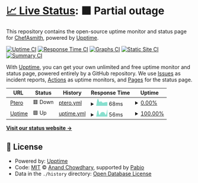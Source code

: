 # [📈 Live Status](https://ChefAsmith.github.io/Uptime): <!--live status--> **🟧 Partial outage**

This repository contains the open-source uptime monitor and status page for [ChefAsmith](https://ChefAsmith.github.io/Uptime), powered by [Upptime](https://github.com/upptime/upptime).

[![Uptime CI](https://github.com/ChefAsmith/Uptime/workflows/Uptime%20CI/badge.svg)](https://github.com/ChefAsmith/Uptime/actions?query=workflow%3A%22Uptime+CI%22)
[![Response Time CI](https://github.com/ChefAsmith/Uptime/workflows/Response%20Time%20CI/badge.svg)](https://github.com/ChefAsmith/Uptime/actions?query=workflow%3A%22Response+Time+CI%22)
[![Graphs CI](https://github.com/ChefAsmith/Uptime/workflows/Graphs%20CI/badge.svg)](https://github.com/ChefAsmith/Uptime/actions?query=workflow%3A%22Graphs+CI%22)
[![Static Site CI](https://github.com/ChefAsmith/Uptime/workflows/Static%20Site%20CI/badge.svg)](https://github.com/ChefAsmith/Uptime/actions?query=workflow%3A%22Static+Site+CI%22)
[![Summary CI](https://github.com/ChefAsmith/Uptime/workflows/Summary%20CI/badge.svg)](https://github.com/ChefAsmith/Uptime/actions?query=workflow%3A%22Summary+CI%22)

With [Upptime](https://upptime.js.org), you can get your own unlimited and free uptime monitor and status page, powered entirely by a GitHub repository. We use [Issues](https://github.com/ChefAsmith/Uptime/issues) as incident reports, [Actions](https://github.com/ChefAsmith/Uptime/actions) as uptime monitors, and [Pages](https://ChefAsmith.github.io/Uptime) for the status page.

<!--start: status pages-->
<!-- This summary is generated by Upptime (https://github.com/upptime/upptime) -->
<!-- Do not edit this manually, your changes will be overwritten -->
<!-- prettier-ignore -->
| URL | Status | History | Response Time | Uptime |
| --- | ------ | ------- | ------------- | ------ |
| <img alt="" src="https://icons.duckduckgo.com/ip3/ptero.ambrosia-mc.us.ico" height="13"> [Ptero](https://ptero.ambrosia-mc.us) | 🟥 Down | [ptero.yml](https://github.com/ChefAsmith/Uptime/commits/HEAD/history/ptero.yml) | <details><summary><img alt="Response time graph" src="./graphs/ptero/response-time-week.png" height="20"> 68ms</summary><br><a href="https://ChefAsmith.github.io/Uptime/history/ptero"><img alt="Response time 95" src="https://img.shields.io/endpoint?url=https%3A%2F%2Fraw.githubusercontent.com%2FChefAsmith%2FUptime%2FHEAD%2Fapi%2Fptero%2Fresponse-time.json"></a><br><a href="https://ChefAsmith.github.io/Uptime/history/ptero"><img alt="24-hour response time 69" src="https://img.shields.io/endpoint?url=https%3A%2F%2Fraw.githubusercontent.com%2FChefAsmith%2FUptime%2FHEAD%2Fapi%2Fptero%2Fresponse-time-day.json"></a><br><a href="https://ChefAsmith.github.io/Uptime/history/ptero"><img alt="7-day response time 68" src="https://img.shields.io/endpoint?url=https%3A%2F%2Fraw.githubusercontent.com%2FChefAsmith%2FUptime%2FHEAD%2Fapi%2Fptero%2Fresponse-time-week.json"></a><br><a href="https://ChefAsmith.github.io/Uptime/history/ptero"><img alt="30-day response time 95" src="https://img.shields.io/endpoint?url=https%3A%2F%2Fraw.githubusercontent.com%2FChefAsmith%2FUptime%2FHEAD%2Fapi%2Fptero%2Fresponse-time-month.json"></a><br><a href="https://ChefAsmith.github.io/Uptime/history/ptero"><img alt="1-year response time 95" src="https://img.shields.io/endpoint?url=https%3A%2F%2Fraw.githubusercontent.com%2FChefAsmith%2FUptime%2FHEAD%2Fapi%2Fptero%2Fresponse-time-year.json"></a></details> | <details><summary><a href="https://ChefAsmith.github.io/Uptime/history/ptero">0.00%</a></summary><a href="https://ChefAsmith.github.io/Uptime/history/ptero"><img alt="All-time uptime 0.20%" src="https://img.shields.io/endpoint?url=https%3A%2F%2Fraw.githubusercontent.com%2FChefAsmith%2FUptime%2FHEAD%2Fapi%2Fptero%2Fuptime.json"></a><br><a href="https://ChefAsmith.github.io/Uptime/history/ptero"><img alt="24-hour uptime 0.00%" src="https://img.shields.io/endpoint?url=https%3A%2F%2Fraw.githubusercontent.com%2FChefAsmith%2FUptime%2FHEAD%2Fapi%2Fptero%2Fuptime-day.json"></a><br><a href="https://ChefAsmith.github.io/Uptime/history/ptero"><img alt="7-day uptime 0.00%" src="https://img.shields.io/endpoint?url=https%3A%2F%2Fraw.githubusercontent.com%2FChefAsmith%2FUptime%2FHEAD%2Fapi%2Fptero%2Fuptime-week.json"></a><br><a href="https://ChefAsmith.github.io/Uptime/history/ptero"><img alt="30-day uptime 0.20%" src="https://img.shields.io/endpoint?url=https%3A%2F%2Fraw.githubusercontent.com%2FChefAsmith%2FUptime%2FHEAD%2Fapi%2Fptero%2Fuptime-month.json"></a><br><a href="https://ChefAsmith.github.io/Uptime/history/ptero"><img alt="1-year uptime 0.20%" src="https://img.shields.io/endpoint?url=https%3A%2F%2Fraw.githubusercontent.com%2FChefAsmith%2FUptime%2FHEAD%2Fapi%2Fptero%2Fuptime-year.json"></a></details>
| <img alt="" src="https://icons.duckduckgo.com/ip3/chefasmith.github.io.ico" height="13"> [Uptime](https://chefasmith.github.io/Uptime/) | 🟩 Up | [uptime.yml](https://github.com/ChefAsmith/Uptime/commits/HEAD/history/uptime.yml) | <details><summary><img alt="Response time graph" src="./graphs/uptime/response-time-week.png" height="20"> 56ms</summary><br><a href="https://ChefAsmith.github.io/Uptime/history/uptime"><img alt="Response time 68" src="https://img.shields.io/endpoint?url=https%3A%2F%2Fraw.githubusercontent.com%2FChefAsmith%2FUptime%2FHEAD%2Fapi%2Fuptime%2Fresponse-time.json"></a><br><a href="https://ChefAsmith.github.io/Uptime/history/uptime"><img alt="24-hour response time 85" src="https://img.shields.io/endpoint?url=https%3A%2F%2Fraw.githubusercontent.com%2FChefAsmith%2FUptime%2FHEAD%2Fapi%2Fuptime%2Fresponse-time-day.json"></a><br><a href="https://ChefAsmith.github.io/Uptime/history/uptime"><img alt="7-day response time 56" src="https://img.shields.io/endpoint?url=https%3A%2F%2Fraw.githubusercontent.com%2FChefAsmith%2FUptime%2FHEAD%2Fapi%2Fuptime%2Fresponse-time-week.json"></a><br><a href="https://ChefAsmith.github.io/Uptime/history/uptime"><img alt="30-day response time 68" src="https://img.shields.io/endpoint?url=https%3A%2F%2Fraw.githubusercontent.com%2FChefAsmith%2FUptime%2FHEAD%2Fapi%2Fuptime%2Fresponse-time-month.json"></a><br><a href="https://ChefAsmith.github.io/Uptime/history/uptime"><img alt="1-year response time 68" src="https://img.shields.io/endpoint?url=https%3A%2F%2Fraw.githubusercontent.com%2FChefAsmith%2FUptime%2FHEAD%2Fapi%2Fuptime%2Fresponse-time-year.json"></a></details> | <details><summary><a href="https://ChefAsmith.github.io/Uptime/history/uptime">100.00%</a></summary><a href="https://ChefAsmith.github.io/Uptime/history/uptime"><img alt="All-time uptime 100.00%" src="https://img.shields.io/endpoint?url=https%3A%2F%2Fraw.githubusercontent.com%2FChefAsmith%2FUptime%2FHEAD%2Fapi%2Fuptime%2Fuptime.json"></a><br><a href="https://ChefAsmith.github.io/Uptime/history/uptime"><img alt="24-hour uptime 100.00%" src="https://img.shields.io/endpoint?url=https%3A%2F%2Fraw.githubusercontent.com%2FChefAsmith%2FUptime%2FHEAD%2Fapi%2Fuptime%2Fuptime-day.json"></a><br><a href="https://ChefAsmith.github.io/Uptime/history/uptime"><img alt="7-day uptime 100.00%" src="https://img.shields.io/endpoint?url=https%3A%2F%2Fraw.githubusercontent.com%2FChefAsmith%2FUptime%2FHEAD%2Fapi%2Fuptime%2Fuptime-week.json"></a><br><a href="https://ChefAsmith.github.io/Uptime/history/uptime"><img alt="30-day uptime 100.00%" src="https://img.shields.io/endpoint?url=https%3A%2F%2Fraw.githubusercontent.com%2FChefAsmith%2FUptime%2FHEAD%2Fapi%2Fuptime%2Fuptime-month.json"></a><br><a href="https://ChefAsmith.github.io/Uptime/history/uptime"><img alt="1-year uptime 100.00%" src="https://img.shields.io/endpoint?url=https%3A%2F%2Fraw.githubusercontent.com%2FChefAsmith%2FUptime%2FHEAD%2Fapi%2Fuptime%2Fuptime-year.json"></a></details>

<!--end: status pages-->

[**Visit our status website →**](https://ChefAsmith.github.io/Uptime)

## 📄 License

- Powered by: [Upptime](https://github.com/upptime/upptime)
- Code: [MIT](./LICENSE) © [Anand Chowdhary](https://anandchowdhary.com), supported by [Pabio](https://pabio.com)
- Data in the `./history` directory: [Open Database License](https://opendatacommons.org/licenses/odbl/1-0/)
